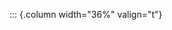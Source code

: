<!-- Copyright (C) 2024  Kevin Sandom -->
<!-- Begin a new column of width 36%. -->

::: {.column width="36%" valign="t"}
